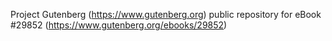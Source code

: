 Project Gutenberg (https://www.gutenberg.org) public repository for eBook #29852 (https://www.gutenberg.org/ebooks/29852)
